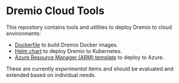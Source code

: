 # Dremio Cloud Tools

This repository contains tools and utilities to deploy Dremio to cloud environments:

* [Dockerfile](images/dremio-oss) to build Dremio Docker images.
* [Helm chart](charts/dremio) to deploy Dremio to Kubernetes.
* [Azure Resource Manager (ARM) template](azure/arm-templates) to deploy to Azure.

These are currently *experimental* items and should be evaluated and extended based on individual needs.
